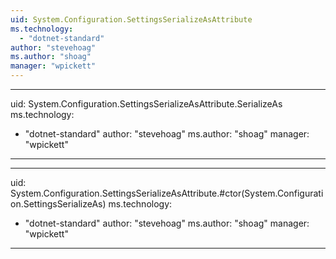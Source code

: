```yaml
---
uid: System.Configuration.SettingsSerializeAsAttribute
ms.technology: 
  - "dotnet-standard"
author: "stevehoag"
ms.author: "shoag"
manager: "wpickett"
---
```


---
uid: System.Configuration.SettingsSerializeAsAttribute.SerializeAs
ms.technology: 
  - "dotnet-standard"
author: "stevehoag"
ms.author: "shoag"
manager: "wpickett"
---

---
uid: System.Configuration.SettingsSerializeAsAttribute.#ctor(System.Configuration.SettingsSerializeAs)
ms.technology: 
  - "dotnet-standard"
author: "stevehoag"
ms.author: "shoag"
manager: "wpickett"
---

